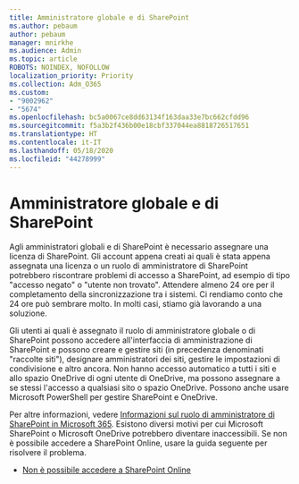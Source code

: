 ```yaml
---
title: Amministratore globale e di SharePoint
ms.author: pebaum
author: pebaum
manager: mnirkhe
ms.audience: Admin
ms.topic: article
ROBOTS: NOINDEX, NOFOLLOW
localization_priority: Priority
ms.collection: Adm_O365
ms.custom:
- "9002962"
- "5674"
ms.openlocfilehash: bc5a0067ce8dd63134f163daa33e7bc662cfdd96
ms.sourcegitcommit: f5a3b2f436b00e18cbf337044ea8818726517651
ms.translationtype: HT
ms.contentlocale: it-IT
ms.lasthandoff: 05/18/2020
ms.locfileid: "44278999"
---
```

# <a name="global-and-sharepoint-admin"></a>Amministratore globale e di SharePoint

Agli amministratori globali e di SharePoint è necessario assegnare una licenza di SharePoint. Gli account appena creati ai quali è stata appena assegnata una licenza o un ruolo di amministratore di SharePoint potrebbero riscontrare problemi di accesso a SharePoint, ad esempio di tipo "accesso negato" o "utente non trovato". Attendere almeno 24 ore per il completamento della sincronizzazione tra i sistemi. Ci rendiamo conto che 24 ore può sembrare molto. In molti casi, stiamo già lavorando a una soluzione.

Gli utenti ai quali è assegnato il ruolo di amministratore globale o di SharePoint possono accedere all'interfaccia di amministrazione di SharePoint e possono creare e gestire siti (in precedenza denominati "raccolte siti"), designare amministratori dei siti, gestire le impostazioni di condivisione e altro ancora. Non hanno accesso automatico a tutti i siti e allo spazio OneDrive di ogni utente di OneDrive, ma possono assegnare a se stessi l'accesso a qualsiasi sito o spazio OneDrive. Possono anche usare Microsoft PowerShell per gestire SharePoint e OneDrive.

Per altre informazioni, vedere [Informazioni sul ruolo di amministratore di SharePoint in Microsoft 365](https://docs.microsoft.com/sharepoint/sharepoint-admin-role).
Esistono diversi motivi per cui Microsoft SharePoint o Microsoft OneDrive potrebbero diventare inaccessibili. Se non è possibile accedere a SharePoint Online, usare la guida seguente per risolvere il problema.

- [Non è possibile accedere a SharePoint Online](https://docs.microsoft.com/sharepoint/troubleshoot/sharing-and-permissions/sharepoint-online-inaccessible)

